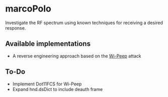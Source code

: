 # marcoPolo
Investigate the RF spectrum using known techniques for receiving a desired response.

## Available implementations
- A reverse engineering approach based on the [Wi-Peep](https://deepakv.web.illinois.edu/assets/papers/WiPeep_Mobicom2022.pdf) attack

## To-Do
- Implement Dot11FCS for Wi-Peep
- Expand hnd.dsDict to include deauth frame
